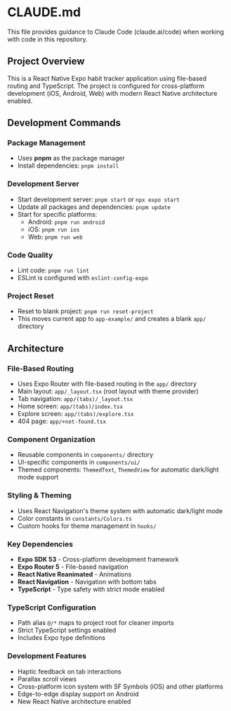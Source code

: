 # CLAUDE.md

This file provides guidance to Claude Code (claude.ai/code) when working with code in this repository.

## Project Overview

This is a React Native Expo habit tracker application using file-based routing and TypeScript. The project is configured for cross-platform development (iOS, Android, Web) with modern React Native architecture enabled.

## Development Commands

### Package Management
- Uses **pnpm** as the package manager
- Install dependencies: `pnpm install`

### Development Server
- Start development server: `pnpm start` or `npx expo start`
- Update all packages and dependencies: `pnpm update`
- Start for specific platforms:
  - Android: `pnpm run android`
  - iOS: `pnpm run ios` 
  - Web: `pnpm run web`

### Code Quality
- Lint code: `pnpm run lint`
- ESLint is configured with `eslint-config-expo`

### Project Reset
- Reset to blank project: `pnpm run reset-project`
- This moves current app to `app-example/` and creates a blank `app/` directory

## Architecture

### File-Based Routing
- Uses Expo Router with file-based routing in the `app/` directory
- Main layout: `app/_layout.tsx` (root layout with theme provider)
- Tab navigation: `app/(tabs)/_layout.tsx` 
- Home screen: `app/(tabs)/index.tsx`
- Explore screen: `app/(tabs)/explore.tsx`
- 404 page: `app/+not-found.tsx`

### Component Organization
- Reusable components in `components/` directory
- UI-specific components in `components/ui/`
- Themed components: `ThemedText`, `ThemedView` for automatic dark/light mode support

### Styling & Theming
- Uses React Navigation's theme system with automatic dark/light mode
- Color constants in `constants/Colors.ts`
- Custom hooks for theme management in `hooks/`

### Key Dependencies
- **Expo SDK 53** - Cross-platform development framework
- **Expo Router 5** - File-based navigation
- **React Native Reanimated** - Animations
- **React Navigation** - Navigation with bottom tabs
- **TypeScript** - Type safety with strict mode enabled

### TypeScript Configuration
- Path alias `@/*` maps to project root for cleaner imports
- Strict TypeScript settings enabled
- Includes Expo type definitions

### Development Features
- Haptic feedback on tab interactions
- Parallax scroll views
- Cross-platform icon system with SF Symbols (iOS) and other platforms
- Edge-to-edge display support on Android
- New React Native architecture enabled